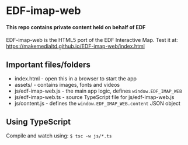 # EDF-imap-web

#### This repo contains private content held on behalf of EDF

EDF-imap-web is the HTML5 port of the EDF Interactive Map. Test it at:  
https://makemedialtd.github.io/EDF-imap-web/index.html


## Important files/folders

- index.html - open this in a browser to start the app
- assets/ - contains images, fonts and videos
- js/edf-imap-web.js - the main app logic, defines `window.EDF_IMAP_WEB`
- js/edf-imap-web.ts - source TypeScript file for js/edf-imap-web.js 
- js/content.js - defines the `window.EDF_IMAP_WEB.content` JSON object


## Using TypeScript

Compile and watch using:
`$ tsc -w js/*.ts`
